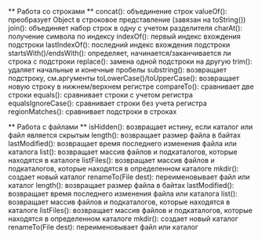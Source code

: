 ** Работа со строками **
concat(): объединение строк
valueOf(): преобразует Object в строковое представление (завязан на toString())
join(): объединяет набор строк в одну с учетом разделителя
charAt(): получение символа по индексу
indexOf(): первый индекс вхождения подстроки
lastIndexOf(): последний индекс вхождения подстроки
startsWith()/endsWith(): определяет, начинается/заканчивается ли строка с подстроки
replace(): замена одной подстроки на другую
trim(): удаляет начальные и конечные пробелы
substring(): возвращает подстроку, см.аргументы
toLowerCase()/toUpperCase(): возвращает новую строку в нижнем/верхнем регистре
сompareTo(): сравнивает две строки
equals(): сравнивает строки с учетом регистра
equalsIgnoreCase(): сравнивает строки без учета регистра
regionMatches(): сравнивает подстроки в строках

** Работа с файлами **
isHidden(): возвращает истину, если каталог или файл является скрытым
length(): возвращает размер файла в байтах
lastModified(): возвращает время последнего изменения файла или каталога
list(): возвращает массив файлов и подкаталогов, которые находятся в каталоге
listFiles(): возвращает массив файлов и подкаталогов, которые находятся
в определенном каталоге
mkdir(): создает новый каталог
renameTo(File dest): переименовывает файл или каталог
length(): возвращает размер файла в байтах
lastModified(): возвращает время последнего изменения
файла или каталога
list(): возвращает массив файлов и подкаталогов, которые находятся в каталоге
listFiles(): возвращает массив файлов и подкаталогов, которые
находятся в определенном каталоге
mkdir(): создает новый каталог
renameTo(File dest): переименовывает файл или каталог